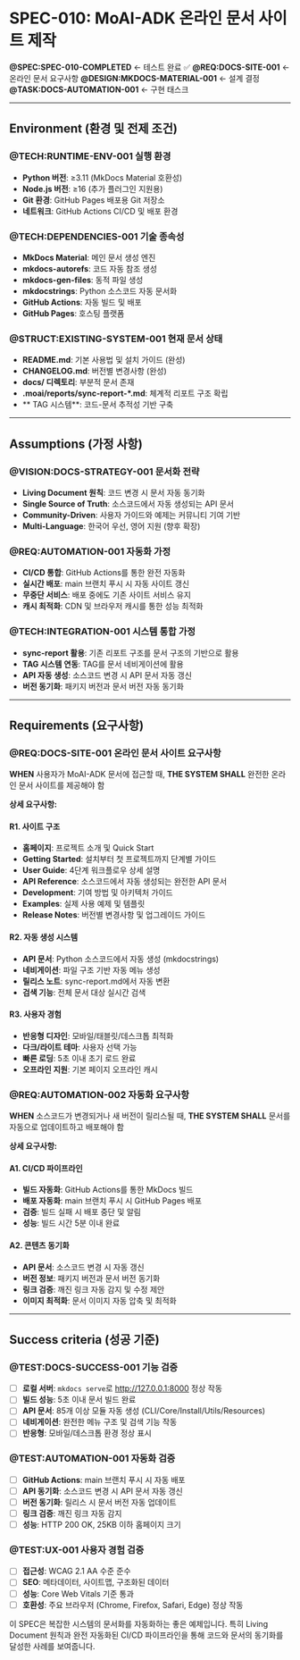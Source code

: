 # SPEC-010: MoAI-ADK 온라인 문서 사이트 제작

**@SPEC:SPEC-010-COMPLETED** ← 테스트 완료 ✅
**@REQ:DOCS-SITE-001** ← 온라인 문서 요구사항
**@DESIGN:MKDOCS-MATERIAL-001** ← 설계 결정
**@TASK:DOCS-AUTOMATION-001** ← 구현 태스크

---

## Environment (환경 및 전제 조건)

### @TECH:RUNTIME-ENV-001 실행 환경
- **Python 버전**: ≥3.11 (MkDocs Material 호환성)
- **Node.js 버전**: ≥16 (추가 플러그인 지원용)
- **Git 환경**: GitHub Pages 배포용 Git 저장소
- **네트워크**: GitHub Actions CI/CD 및 배포 환경

### @TECH:DEPENDENCIES-001 기술 종속성
- **MkDocs Material**: 메인 문서 생성 엔진
- **mkdocs-autorefs**: 코드 자동 참조 생성
- **mkdocs-gen-files**: 동적 파일 생성
- **mkdocstrings**: Python 소스코드 자동 문서화
- **GitHub Actions**: 자동 빌드 및 배포
- **GitHub Pages**: 호스팅 플랫폼

### @STRUCT:EXISTING-SYSTEM-001 현재 문서 상태
- **README.md**: 기본 사용법 및 설치 가이드 (완성)
- **CHANGELOG.md**: 버전별 변경사항 (완성)
- **docs/ 디렉토리**: 부분적 문서 존재
- **.moai/reports/sync-report-*.md**: 체계적 리포트 구조 확립
- ** TAG 시스템**: 코드-문서 추적성 기반 구축

---

## Assumptions (가정 사항)

### @VISION:DOCS-STRATEGY-001 문서화 전략
- **Living Document 원칙**: 코드 변경 시 문서 자동 동기화
- **Single Source of Truth**: 소스코드에서 자동 생성되는 API 문서
- **Community-Driven**: 사용자 가이드와 예제는 커뮤니티 기여 기반
- **Multi-Language**: 한국어 우선, 영어 지원 (향후 확장)

### @REQ:AUTOMATION-001 자동화 가정
- **CI/CD 통합**: GitHub Actions를 통한 완전 자동화
- **실시간 배포**: main 브랜치 푸시 시 자동 사이트 갱신
- **무중단 서비스**: 배포 중에도 기존 사이트 서비스 유지
- **캐시 최적화**: CDN 및 브라우저 캐시를 통한 성능 최적화

### @TECH:INTEGRATION-001 시스템 통합 가정
- **sync-report 활용**: 기존 리포트 구조를 문서 구조의 기반으로 활용
- **TAG 시스템 연동**:  TAG를 문서 네비게이션에 활용
- **API 자동 생성**: 소스코드 변경 시 API 문서 자동 갱신
- **버전 동기화**: 패키지 버전과 문서 버전 자동 동기화

---

## Requirements (요구사항)

### @REQ:DOCS-SITE-001 온라인 문서 사이트 요구사항

**WHEN** 사용자가 MoAI-ADK 문서에 접근할 때,
**THE SYSTEM SHALL** 완전한 온라인 문서 사이트를 제공해야 함

**상세 요구사항:**

#### R1. 사이트 구조
- **홈페이지**: 프로젝트 소개 및 Quick Start
- **Getting Started**: 설치부터 첫 프로젝트까지 단계별 가이드
- **User Guide**: 4단계 워크플로우 상세 설명
- **API Reference**: 소스코드에서 자동 생성되는 완전한 API 문서
- **Development**: 기여 방법 및 아키텍처 가이드
- **Examples**: 실제 사용 예제 및 템플릿
- **Release Notes**: 버전별 변경사항 및 업그레이드 가이드

#### R2. 자동 생성 시스템
- **API 문서**: Python 소스코드에서 자동 생성 (mkdocstrings)
- **네비게이션**: 파일 구조 기반 자동 메뉴 생성
- **릴리스 노트**: sync-report.md에서 자동 변환
- **검색 기능**: 전체 문서 대상 실시간 검색

#### R3. 사용자 경험
- **반응형 디자인**: 모바일/태블릿/데스크톱 최적화
- **다크/라이트 테마**: 사용자 선택 가능
- **빠른 로딩**: 5초 이내 초기 로드 완료
- **오프라인 지원**: 기본 페이지 오프라인 캐시

### @REQ:AUTOMATION-002 자동화 요구사항

**WHEN** 소스코드가 변경되거나 새 버전이 릴리스될 때,
**THE SYSTEM SHALL** 문서를 자동으로 업데이트하고 배포해야 함

**상세 요구사항:**

#### A1. CI/CD 파이프라인
- **빌드 자동화**: GitHub Actions를 통한 MkDocs 빌드
- **배포 자동화**: main 브랜치 푸시 시 GitHub Pages 배포
- **검증**: 빌드 실패 시 배포 중단 및 알림
- **성능**: 빌드 시간 5분 이내 완료

#### A2. 콘텐츠 동기화
- **API 문서**: 소스코드 변경 시 자동 갱신
- **버전 정보**: 패키지 버전과 문서 버전 동기화
- **링크 검증**: 깨진 링크 자동 감지 및 수정 제안
- **이미지 최적화**: 문서 이미지 자동 압축 및 최적화

---

## Success criteria (성공 기준)

### @TEST:DOCS-SUCCESS-001 기능 검증

- [ ] **로컬 서버**: `mkdocs serve`로 http://127.0.0.1:8000 정상 작동
- [ ] **빌드 성능**: 5초 이내 문서 빌드 완료
- [ ] **API 문서**: 85개 이상 모듈 자동 생성 (CLI/Core/Install/Utils/Resources)
- [ ] **네비게이션**: 완전한 메뉴 구조 및 검색 기능 작동
- [ ] **반응형**: 모바일/데스크톱 환경 정상 표시

### @TEST:AUTOMATION-001 자동화 검증

- [ ] **GitHub Actions**: main 브랜치 푸시 시 자동 배포
- [ ] **API 동기화**: 소스코드 변경 시 API 문서 자동 갱신
- [ ] **버전 동기화**: 릴리스 시 문서 버전 자동 업데이트
- [ ] **링크 검증**: 깨진 링크 자동 감지
- [ ] **성능**: HTTP 200 OK, 25KB 이하 홈페이지 크기

### @TEST:UX-001 사용자 경험 검증

- [ ] **접근성**: WCAG 2.1 AA 수준 준수
- [ ] **SEO**: 메타데이터, 사이트맵, 구조화된 데이터
- [ ] **성능**: Core Web Vitals 기준 통과
- [ ] **호환성**: 주요 브라우저 (Chrome, Firefox, Safari, Edge) 정상 작동

이 SPEC은 복잡한 시스템의 문서화를 자동화하는 좋은 예제입니다. 특히 Living Document 원칙과 완전 자동화된 CI/CD 파이프라인을 통해 코드와 문서의 동기화를 달성한 사례를 보여줍니다.